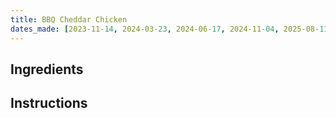 ```yaml
---
title: BBQ Cheddar Chicken
dates_made: [2023-11-14, 2024-03-23, 2024-06-17, 2024-11-04, 2025-08-11]
---
```


## Ingredients

## Instructions
